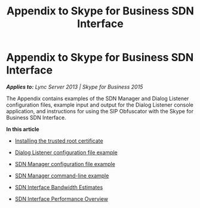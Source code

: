 ﻿---
title: Appendix to Skype for Business SDN Interface
TOCTitle: Appendix to Skype for Business SDN Interface
ms:assetid: 96830fcf-2a72-4a2a-8b3b-b523e0e8f4cd
ms:mtpsurl: https://msdn.microsoft.com/library/Dn785225(v=office.16)
ms:contentKeyID: 65258688
ms.date: 02/27/2017
mtps_version: v=office.16
---

# Appendix to Skype for Business SDN Interface


_**Applies to:** Lync Server 2013 | Skype for Business 2015_

The Appendix contains examples of the SDN Manager and Dialog Listener configuration files, example input and output for the Dialog Listener console application, and instructions for using the SIP Obfuscator with the Skype for Business SDN Interface.

**In this article**

  - [Installing the trusted root certificate](installing-the-trusted-root-certificate.md)

  - [Dialog Listener configuration file example](dialog-listener-configuration-file-example.md)

  - [SDN Manager configuration file example](sdn-manager-configuration-file-example.md)

  - [SDN Manager command-line example](sdn-manager-command-line-example.md)

  - [SDN Interface Bandwidth Estimates](sdn-interface-bandwidth-estimates.md)

  - [SDN Interface Performance Overview](sdn-interface-performance-overview.md)

